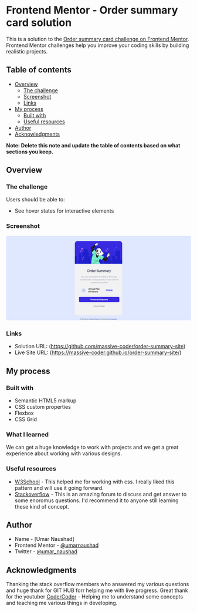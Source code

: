 # Frontend Mentor - Order summary card solution

This is a solution to the [Order summary card challenge on Frontend Mentor](https://www.frontendmentor.io/challenges/order-summary-component-QlPmajDUj). Frontend Mentor challenges help you improve your coding skills by building realistic projects. 

## Table of contents

- [Overview](#overview)
  - [The challenge](#the-challenge)
  - [Screenshot](#screenshot)
  - [Links](#links)
- [My process](#my-process)
  - [Built with](#built-with)
  - [Useful resources](#useful-resources)
- [Author](#author)
- [Acknowledgments](#acknowledgments)

**Note: Delete this note and update the table of contents based on what sections you keep.**

## Overview

### The challenge

Users should be able to:

- See hover states for interactive elements

### Screenshot

![](screenshot.png)


### Links

- Solution URL: (https://github.com/massive-coder/order-summary-site)
- Live Site URL: (https://massive-coder.github.io/order-summary-site/)

## My process

### Built with

- Semantic HTML5 markup
- CSS custom properties
- Flexbox
- CSS Grid

### What I learned

We can get a huge knowledge to work with projects and we get a great experience about working with various designs. 

### Useful resources

- [W3School](https://www.w3schools.com) - This helped me for working with css. I really liked this pattern and will use it going forward.
- [Stackoverflow](https://www.stackoverflow.com) - This is an amazing forum to discuss and get answer to some enoromus questions. I'd recommend it to anyone still learning these kind of concept.

## Author

- Name - [Umar Naushad]
- Frontend Mentor - [@umarnaushad](https://www.frontendmentor.io/profile/umarnaushad)
- Twitter - [@umar_naushad]([https://twitter.com/massive_coder])


## Acknowledgments

Thanking the stack overflow members who answered my various questions and huge thank for GIT HUB forr helping me with live progress. 
Great thank for the youtuber [CoderCoder](https://www.youtube.com/c/TheCoderCoder) - Helping me to understand some concepts and teaching me various things in developing. 
